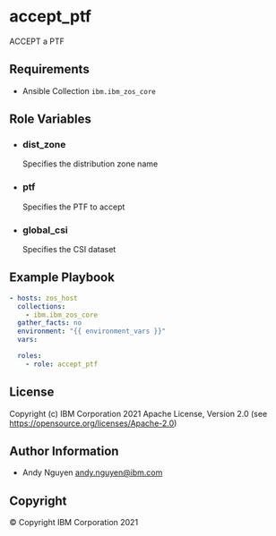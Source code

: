 accept_ptf
=========

ACCEPT a PTF

Requirements
------------

- Ansible Collection `ibm.ibm_zos_core`

Role Variables
--------------

- ### **dist_zone**

  Specifies the distribution zone name

- ### **ptf**

  Specifies the PTF to accept

- ### **global_csi**

  Specifies the CSI dataset

Example Playbook
----------------

```yaml
- hosts: zos_host
  collections:
    - ibm.ibm_zos_core
  gather_facts: no
  environment: "{{ environment_vars }}"
  vars:

  roles:
    - role: accept_ptf
```

License
-------

Copyright (c) IBM Corporation 2021 Apache License, Version 2.0 (see https://opensource.org/licenses/Apache-2.0)

Author Information
------------------

- Andy Nguyen andy.nguyen@ibm.com

Copyright
---------

© Copyright IBM Corporation 2021
